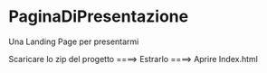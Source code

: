 # PaginaDiPresentazione
Una Landing Page per presentarmi

Scaricare lo zip del progetto ====> Estrarlo ====> Aprire Index.html
